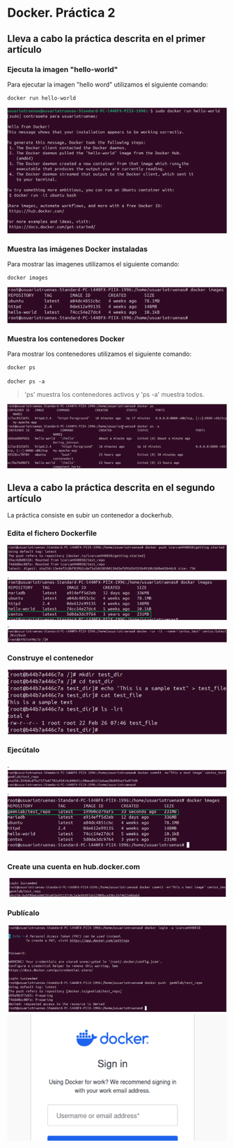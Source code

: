 # Docker. Práctica 2



## Lleva a cabo la práctica descrita en el primer artículo

### Ejecuta la imagen "hello-world"

Para  ejecutar la imagen "hello word" utilizamos el siguiente comando:
`````
docker run hello-world

`````

![img1](/Docker/Images/Screenshot_1.png)

### Muestra las imágenes Docker instaladas

Para  mostrar las imagenes  utilizamos el siguiente comando:
`````
docker images

`````

![img1](/Docker/Images/Screenshot_2.png)

### Muestra los contenedores Docker

Para  mostrar los contenedores utilizamos el siguiente comando:
`````
docker ps

docher ps -a

`````

> 'ps' muestra los contenedores activos y 'ps -a' muestra todos.


![img1](/Docker/Images/Screenshot_3.png)

## Lleva a cabo la práctica descrita en el segundo artículo

La práctica consiste en subir un contenedor a dockerhub.

### Edita el fichero Dockerfile
![img1](/Docker/Images/docker/Screenshot_1.png)
.
![img1](/Docker/Images/Screenshot_5.png)
.
![img1](/Docker/Images/Screenshot_6.png)

### Construye el contenedor

![img1](/Docker/Images/Screenshot_7.png)


### Ejecútalo
.
![img1](/Docker/Images/Screenshot_8.png)
.
![img1](/Docker/Images/Screenshot_9.png)

### Create una cuenta en hub.docker.com

![img1](/Docker/Images/Screenshot_13.png)

### Publícalo
![img1](/Docker/Images/Screenshot_14.png)
![img1](/Docker/Images/Screenshot_12.png)
